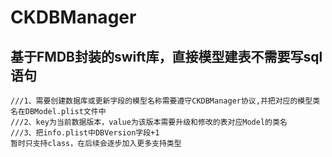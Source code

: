 # CKDBManager
## 基于FMDB封装的swift库，直接模型建表不需要写sql语句
    ///1、需要创建数据库或更新字段的模型名称需要遵守CKDBManager协议,并把对应的模型类名在DBModel.plist文件中
    ///2、key为当前数据版本，value为该版本需要升级和修改的表对应Model的类名
    ///3、把info.plist中DBVersion字段+1
    暂时只支持class，在后续会逐步加入更多支持类型
